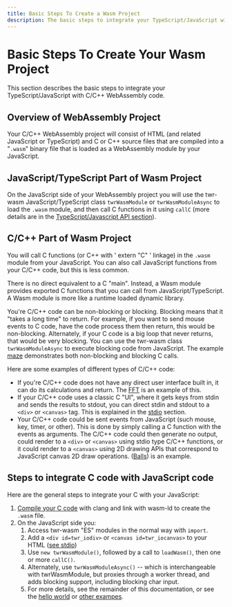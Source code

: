 ```yaml
---
title: Basic Steps To Create a Wasm Project
description: The basic steps to integrate your TypeScript/JavaScript with C/C++ WebAssembly code are described
---
```


# Basic Steps To Create Your Wasm Project
This section describes the basic steps to integrate your TypeScript/JavaScript with C/C++ WebAssembly code.

## Overview of WebAssembly Project

Your C/C++ WebAssembly project will consist of HTML (and related JavaScript or TypeScript) and C or C++ source files that are compiled into a "`.wasm`" binary file that is loaded as a WebAssembly module by your JavaScript.

## JavaScript/TypeScript Part of Wasm Project
On the JavaScript side of your WebAssembly project you will use the twr-wasm JavaScript/TypeScript class `twrWasmModule` or `twrWasmModuleAsync` to load the `.wasm` module, and then call C functions in it using `callC` (more details are in the [TypeScript/Javascript API section](../api/api-typescript.md)).

## C/C++ Part of Wasm Project
You will call C functions (or C++ with ' extern "C" ' linkage) in the `.wasm` module from your JavaScript.  You can also call JavaScript functions from your C/C++ code, but this is less common.

There is no direct equivalent to a C "main".  Instead, a Wasm module provides exported C functions that you can call from JavaScript/TypeScript.  A Wasm module is more like a runtime loaded dynamic library.

You're C/C++ code can be non-blocking or blocking.  Blocking means that it "takes a long time" to return.   For example, if you want to send mouse events to C code, have the code process them then return, this would be non-blocking.  Alternately, if your C code is a big loop that never returns, that would be very blocking.   You can use the twr-wasm class `twrWasmModuleAsync` to execute blocking code from JavaScript.  The example [maze](../examples/examples-maze.md) demonstrates both non-blocking and blocking C calls.

Here are some examples of different types of C/C++ code:

- If you're C/C++ code does not have any direct user interface built in, it can do its calculations and return.  The [FFT](../examples/examples-fft.md) is an example of this.  
- If your C/C++ code uses a classic C "UI", where it gets keys from stdin and sends the results to stdout, you can direct stdin and stdout to a `<div>` or `<canvas>` tag.  This is explained in the [stdio](../gettingstarted/stdio.md) section.
- Your C/C++ code could be sent events from JavaScript (such mouse, key, timer, or other). This is done by simply calling a C function with the events as arguments.  The C/C++ code could then generate no output, could render to a `<div>` or `<canvas>` using stdio type C/C++ functions, or it could render to a `<canvas>` using 2D drawing APIs that correspond to JavaScript canvas 2D draw operations.  ([Balls](../examples/examples-balls.md)) is an example.

## Steps to integrate C code with JavaScript code

Here are the general steps to integrate your C with your JavaScript:

1. [Compile your C code](compiler-opts.md) with clang and link with wasm-ld to create the ``.wasm`` file.
2. On the JavaScript side you:
    1. Access twr-wasm "ES" modules in the normal way with `import`. 
    2. Add a `<div id=twr_iodiv>` or `<canvas id=twr_iocanvas>` to your HTML ([see stdio](stdio.md))
    3. Use `new twrWasmModule()`, followed by a call to `loadWasm()`, then one or more `callC()`.
    4. Alternately, use `twrWasmModuleAsync()` -- which is interchangeable with twrWasmModule, but proxies through a worker thread, and adds blocking support, including blocking char input.
    5. For more details, see the remainder of this documentation, or see the [hello world](../examples/examples-helloworld.md) or [other exampes](../examples/examples-overview.md).

